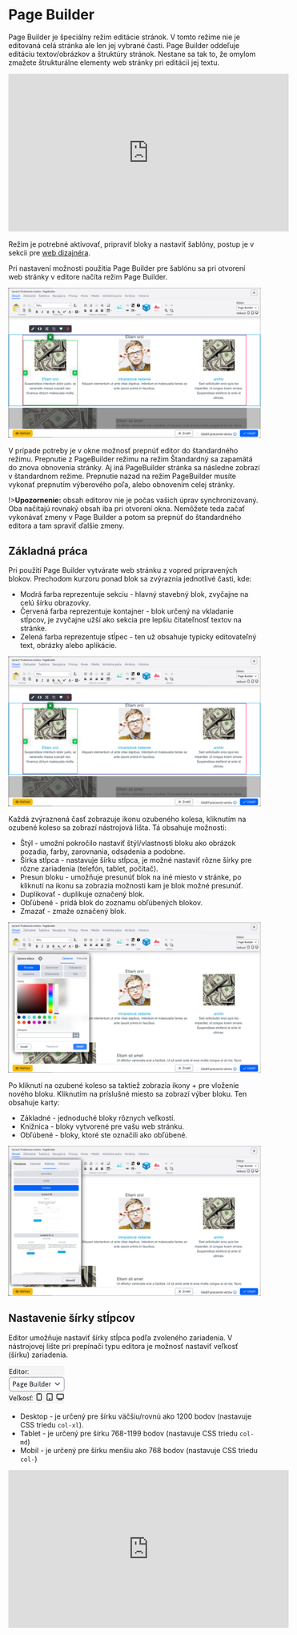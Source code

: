 # Page Builder

Page Builder je špeciálny režim editácie stránok. V tomto režime nie je editovaná celá stránka ale len jej vybrané časti. Page Builder oddeľuje editáciu textov/obrázkov a štruktúry stránok. Nestane sa tak to, že omylom zmažete štrukturálne elementy web stránky pri editácii jej textu.

<div class="video-container">
    <iframe width="560" height="315" src="https://www.youtube.com/embed/ieaNWY57Exc" title="YouTube video player" frameborder="0" allow="accelerometer; autoplay; clipboard-write; encrypted-media; gyroscope; picture-in-picture" allowfullscreen></iframe>
</div>

Režim je potrebné aktivovať, pripraviť bloky a nastaviť šablóny, postup je v sekcii pre [web dizajnéra](../../frontend/page-builder/README.md).

Pri nastavení možnosti použitia Page Builder pre šablónu sa pri otvorení web stránky v editore načíta režim Page Builder.

![](pagebuilder.png)

V prípade potreby je v okne možnosť prepnúť editor do štandardného režimu. Prepnutie z PageBuilder režimu na režim Štandardný sa zapamätá do znova obnovenia stránky. Aj iná PageBuilder stránka sa následne zobrazí v štandardnom režime. Prepnutie nazad na režim PageBuilder musíte vykonať prepnutím výberového poľa, alebo obnovením celej stránky.

!>**Upozornenie:** obsah editorov nie je počas vašich úprav synchronizovaný. Oba načítajú rovnaký obsah iba pri otvorení okna. Nemôžete teda začať vykonávať zmeny v Page Builder a potom sa prepnúť do štandardného editora a tam spraviť ďalšie zmeny.

## Základná práca

Pri použití Page Builder vytvárate web stránku z vopred pripravených blokov. Prechodom kurzoru ponad blok sa zvýraznia jednotlivé časti, kde:

- Modrá farba reprezentuje sekciu - hlavný stavebný blok, zvyčajne na celú šírku obrazovky.
- Červená farba reprezentuje kontajner - blok určený na vkladanie stĺpcov, je zvyčajne užší ako sekcia pre lepšiu čitateľnosť textov na stránke.
- Zelená farba reprezentuje stĺpec - ten už obsahuje typicky editovateľný text, obrázky alebo aplikácie.

![](pagebuilder.png)

Každá zvýraznená časť zobrazuje ikonu ozubeného kolesa, kliknutím na ozubené koleso sa zobrazí nástrojová lišta. Tá obsahuje možnosti:

- Štýl - umožní pokročilo nastaviť štýl/vlastnosti bloku ako obrázok pozadia, farby, zarovnania, odsadenia a podobne.
- Šírka stĺpca - nastavuje šírku stĺpca, je možné nastaviť rôzne šírky pre rôzne zariadenia (telefón, tablet, počítač).
- Presun bloku - umožňuje presunúť blok na iné miesto v stránke, po kliknutí na ikonu sa zobrazia možnosti kam je blok možné presunúť.
- Duplikovať - duplikuje označený blok.
- Obľúbené - pridá blok do zoznamu obľúbených blokov.
- Zmazať - zmaže označený blok.

![](pagebuilder-style.png)

Po kliknutí na ozubené koleso sa taktiež zobrazia ikony + pre vloženie nového bloku. Kliknutím na príslušné miesto sa zobrazí výber bloku. Ten obsahuje karty:

- Základné - jednoduché bloky rôznych veľkostí.
- Knižnica - bloky vytvorené pre vašu web stránku.
- Obľúbené - bloky, ktoré ste označili ako obľúbené.

![](pagebuilder-library.png)

## Nastavenie šírky stĺpcov

Editor umožňuje nastaviť šírky stĺpca podľa zvoleného zariadenia. V nástrojovej lište pri prepínači typu editora je možnosť nastaviť veľkosť (šírku) zariadenia.

![](pagebuilder-switcher.png)

- Desktop - je určený pre šírku väčšiu/rovnú ako 1200 bodov (nastavuje CSS triedu ```col-xl```).
- Tablet - je určený pre šírku 768-1199 bodov (nastavuje CSS triedu ```col-md```)
- Mobil - je určený pre šírku menšiu ako 768 bodov (nastavuje CSS triedu ```col-```)

<div class="video-container">
    <iframe width="560" height="315" src="https://www.youtube.com/embed/aru-B1vxReo" title="YouTube video player" frameborder="0" allow="accelerometer; autoplay; clipboard-write; encrypted-media; gyroscope; picture-in-picture" allowfullscreen></iframe>
</div>